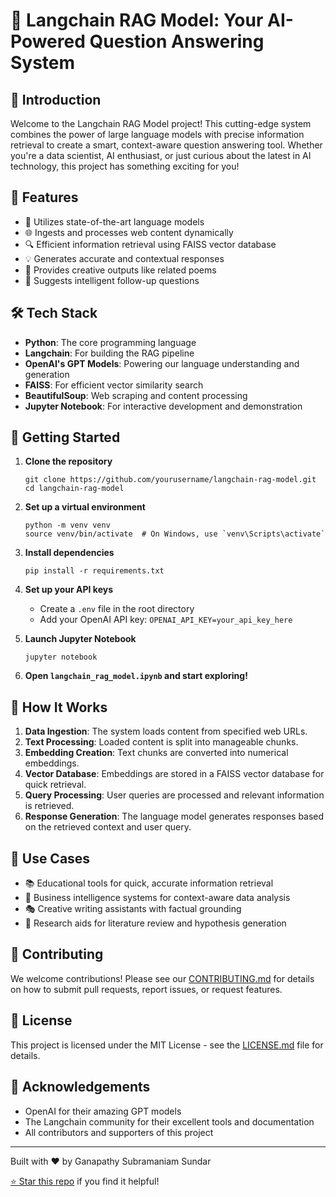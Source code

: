 # 🚀 Langchain RAG Model: Your AI-Powered Question Answering System


## 🌟 Introduction

Welcome to the Langchain RAG Model project! This cutting-edge system combines the power of large language models with precise information retrieval to create a smart, context-aware question answering tool. Whether you're a data scientist, AI enthusiast, or just curious about the latest in AI technology, this project has something exciting for you!

## 🎯 Features

- 🧠 Utilizes state-of-the-art language models
- 🌐 Ingests and processes web content dynamically
- 🔍 Efficient information retrieval using FAISS vector database
- 💡 Generates accurate and contextual responses
- 🎨 Provides creative outputs like related poems
- 🔄 Suggests intelligent follow-up questions

## 🛠️ Tech Stack

- **Python**: The core programming language
- **Langchain**: For building the RAG pipeline
- **OpenAI's GPT Models**: Powering our language understanding and generation
- **FAISS**: For efficient vector similarity search
- **BeautifulSoup**: Web scraping and content processing
- **Jupyter Notebook**: For interactive development and demonstration

## 🚀 Getting Started

1. **Clone the repository**
   ```
   git clone https://github.com/yourusername/langchain-rag-model.git
   cd langchain-rag-model
   ```

2. **Set up a virtual environment**
   ```
   python -m venv venv
   source venv/bin/activate  # On Windows, use `venv\Scripts\activate`
   ```

3. **Install dependencies**
   ```
   pip install -r requirements.txt
   ```

4. **Set up your API keys**
   - Create a `.env` file in the root directory
   - Add your OpenAI API key: `OPENAI_API_KEY=your_api_key_here`

5. **Launch Jupyter Notebook**
   ```
   jupyter notebook
   ```

6. **Open `langchain_rag_model.ipynb` and start exploring!**

## 📘 How It Works

1. **Data Ingestion**: The system loads content from specified web URLs.
2. **Text Processing**: Loaded content is split into manageable chunks.
3. **Embedding Creation**: Text chunks are converted into numerical embeddings.
4. **Vector Database**: Embeddings are stored in a FAISS vector database for quick retrieval.
5. **Query Processing**: User queries are processed and relevant information is retrieved.
6. **Response Generation**: The language model generates responses based on the retrieved context and user query.

## 🌈 Use Cases

- 📚 Educational tools for quick, accurate information retrieval
- 💼 Business intelligence systems for context-aware data analysis
- 🎭 Creative writing assistants with factual grounding
- 🔬 Research aids for literature review and hypothesis generation

## 🤝 Contributing

We welcome contributions! Please see our [CONTRIBUTING.md](CONTRIBUTING.md) for details on how to submit pull requests, report issues, or request features.

## 📜 License

This project is licensed under the MIT License - see the [LICENSE.md](LICENSE.md) file for details.

## 🙏 Acknowledgements

- OpenAI for their amazing GPT models
- The Langchain community for their excellent tools and documentation
- All contributors and supporters of this project

---

Built with ❤️ by Ganapathy Subramaniam Sundar

[⭐ Star this repo](https://github.com/GanapathySubramaniam/LANGCHAIN_OVERVIEW) if you find it helpful!
